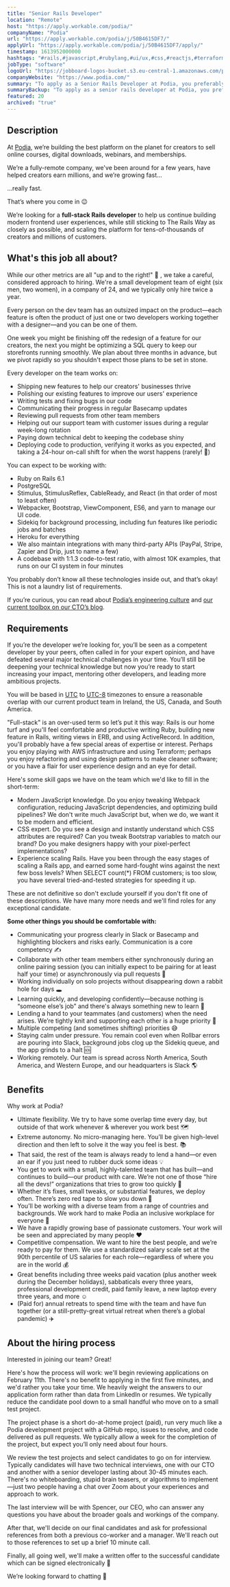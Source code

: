 ```yaml
---
title: "Senior Rails Developer"
location: "Remote"
host: "https://apply.workable.com/podia/"
companyName: "Podia"
url: "https://apply.workable.com/podia/j/50B4615DF7/"
applyUrl: "https://apply.workable.com/podia/j/50B4615DF7/apply/"
timestamp: 1613952000000
hashtags: "#rails,#javascript,#rubylang,#ui/ux,#css,#reactjs,#terraform,#windows,#aws,#heroku"
jobType: "software"
logoUrl: "https://jobboard-logos-bucket.s3.eu-central-1.amazonaws.com/podia"
companyWebsite: "https://www.podia.com/"
summary: "To apply as a Senior Rails Developer at Podia, you preferably need to have some knowledge of: #rails, #javascript, #rubylang."
summaryBackup: "To apply as a senior rails developer at Podia, you preferably need to have some knowledge of: #rails, #javascript, #rubylang."
featured: 20
archived: "true"
---
```


## Description

At [Podia](https://www.podia.com/), we’re building the best platform on the planet for creators to sell online courses, digital downloads, webinars, and memberships.

We’re a fully-remote company, we've been around for a few years, have helped creators earn millions, and we’re growing fast…

…really fast.

That’s where you come in 😉

We’re looking for a **full-stack Rails developer** to help us continue building modern frontend user experiences, while still sticking to The Rails Way as closely as possible, and scaling the platform for tens-of-thousands of creators and millions of customers.

## What's this job all about?

While our other metrics are all "up and to the right!" 🚀 , we take a careful, considered approach to hiring. We're a small development team of eight (six men, two women), in a company of 24, and we typically only hire twice a year.

Every person on the dev team has an outsized impact on the product—each feature is often the product of just one or two developers working together with a designer—and you can be one of them.

One week you might be finishing off the redesign of a feature for our creators, the next you might be optimizing a SQL query to keep our storefronts running smoothly. We plan about three months in advance, but we pivot rapidly so you shouldn't expect those plans to be set in stone.

Every developer on the team works on:

*   Shipping new features to help our creators' businesses thrive
*   Polishing our existing features to improve our users' experience
*   Writing tests and fixing bugs in our code
*   Communicating their progress in regular Basecamp updates
*   Reviewing pull requests from other team members
*   Helping out our support team with customer issues during a regular week-long rotation
*   Paying down technical debt to keeping the codebase shiny
*   Deploying code to production, verifying it works as you expected, and taking a 24-hour on-call shift for when the worst happens (rarely! 🤞)

You can expect to be working with:

*   Ruby on Rails 6.1
*   PostgreSQL
*   Stimulus, StimulusReflex, CableReady, and React (in that order of most to least often)
*   Webpacker, Bootstrap, ViewComponent, ES6, and yarn to manage our UI code.
*   Sidekiq for background processing, including fun features like periodic jobs and batches
*   Heroku for everything
*   We also maintain integrations with many third-party APIs (PayPal, Stripe, Zapier and Drip, just to name a few)
*   A codebase with 1:1.3 code-to-test ratio, with almost 10K examples, that runs on our CI system in four minutes

You probably don’t know all these technologies inside out, and that’s okay! This is not a laundry list of requirements.

If you’re curious, you can read about [Podia’s engineering culture](https://jamie.ideasasylum.com/2020/07/17/podia-engineering-culture/) and [our current toolbox on our CTO’s blog](https://jamie.ideasasylum.com/2021/01/01/tools-of-podia-2020-edition/).

## Requirements

If you’re the developer we’re looking for, you’ll be seen as a competent developer by your peers, often called in for your expert opinion, and have defeated several major technical challenges in your time. You’ll still be deepening your technical knowledge but now you’re ready to start increasing your impact, mentoring other developers, and leading more ambitious projects.

You will be based in [UTC](https://www.timeanddate.com/worldclock/timezone/utc) to [UTC-8](https://www.timeanddate.com/worldclock/timezone/utc-8) timezones to ensure a reasonable overlap with our current product team in Ireland, the US, Canada, and South America.

"Full-stack" is an over-used term so let’s put it this way: Rails is our home turf and you'll feel comfortable and productive writing Ruby, building new feature in Rails, writing views in ERB, and using ActiveRecord. In addition, you'll probably have a few special areas of expertise or interest. Perhaps you enjoy playing with AWS infrastructure and using Terraform; perhaps you enjoy refactoring and using design patterns to make cleaner software; or you have a flair for user experience design and an eye for detail.

Here's some skill gaps we have on the team which we'd like to fill in the short-term:

*   Modern JavaScript knowledge. Do you enjoy tweaking Webpack configuration, reducing JavaScript dependencies, and optimizing build pipelines? We don't write much JavaScript but, when we do, we want it to be modern and efficient.
*   CSS expert. Do you see a design and instantly understand which CSS attributes are required? Can you tweak Bootstrap variables to match our brand? Do you make designers happy with your pixel-perfect implementations?
*   Experience scaling Rails. Have you been through the easy stages of scaling a Rails app, and earned some hard-fought wins against the next few boss levels? When SELECT count(\*) FROM customers; is too slow, you have several tried-and-tested strategies for speeding it up.

These are not definitive so don't exclude yourself if you don't fit one of these descriptions. We have many more needs and we'll find roles for any exceptional candidate.

**Some other things you should be comfortable with:**

*   Communicating your progress clearly in Slack or Basecamp and highlighting blockers and risks early. Communication is a core competency ✍️
*   Collaborate with other team members either synchronously during an online pairing session (you can initially expect to be pairing for at least half your time) or asynchronously via pull requests 🍐
*   Working individually on solo projects without disappearing down a rabbit hole for days 🕳
*   Learning quickly, and developing confidently—because nothing is “someone else’s job” and there's always something new to learn 🦝
*   Lending a hand to your teammates (and customers) when the need arises. We’re tightly knit and supporting each other is a huge priority 🤝
*   Multiple competing (and sometimes shifting) priorities 😅
*   Staying calm under pressure. You remain cool even when Rollbar errors are pouring into Slack, background jobs clog up the Sidekiq queue, and the app grinds to a halt 🆘
*   Working remotely. Our team is spread across North America, South America, and Western Europe, and our headquarters is Slack 🌎

## Benefits

Why work at Podia?

*   Ultimate flexibility. We try to have some overlap time every day, but outside of that work whenever & wherever you work best 🗺️
*   Extreme autonomy. No micro-managing here. You’ll be given high-level direction and then left to solve it the way you feel is best. 📚
*   That said, the rest of the team is always ready to lend a hand—or even an ear if you just need to rubber duck some ideas 💡
*   You get to work with a small, highly-talented team that has built—and continues to build—our product with care. We’re not one of those “hire all the devs!” organizations that tries to grow too quickly 🎨
*   Whether it’s fixes, small tweaks, or substantial features, we deploy often. There’s zero red tape to slow you down 🚀
*   You’ll be working with a diverse team from a range of countries and backgrounds. We work hard to make Podia an inclusive workplace for everyone 🌈
*   We have a rapidly growing base of passionate customers. Your work will be seen and appreciated by many people ❤️
*   Competitive compensation. We want to hire the best people, and we’re ready to pay for them. We use a standardized salary scale set at the 90th percentile of US salaries for each role—regardless of where you are in the world 💰
*   Great benefits including three weeks paid vacation (plus another week during the December holidays), sabbaticals every three years, professional development credit, paid family leave, a new laptop every three years, and more ☺️
*   (Paid for) annual retreats to spend time with the team and have fun together (or a still-pretty-great virtual retreat when there’s a global pandemic) ✈️

## About the hiring process

Interested in joining our team? Great!

Here's how the process will work: we'll begin reviewing applications on February 11th. There's no benefit to applying in the first five minutes, and we'd rather you take your time. We heavily weight the answers to our application form rather than data from LinkedIn or resumes. We typically reduce the candidate pool down to a small handful who move on to a small test project.

The project phase is a short do-at-home project (paid), run very much like a Podia development project with a GitHub repo, issues to resolve, and code delivered as pull requests. We typically allow a week for the completion of the project, but expect you’ll only need about four hours.

We review the test projects and select candidates to go on for interview. Typically candidates will have two technical interviews, one with our CTO and another with a senior developer lasting about 30-45 minutes each. There's no whiteboarding, stupid brain teasers, or algorithms to implement—just two people having a chat over Zoom about your experiences and approach to work.

The last interview will be with Spencer, our CEO, who can answer any questions you have about the broader goals and workings of the company.

After that, we'll decide on our final candidates and ask for professional references from both a previous co-worker and a manager. We'll reach out to those references to set up a brief 10 minute call.

Finally, all going well, we'll make a written offer to the successful candidate which can be signed electronically 🥳

We’re looking forward to chatting 🙂
